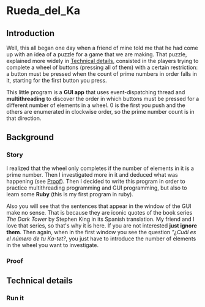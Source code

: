 # Rueda_del_Ka
## Introduction
Well, this all began one day when a friend of mine told me that he had come up with an idea of a puzzle for a game that we are making. That puzzle, explained more widely in [Technical details](#Technical-details), consisted in the players trying to complete a wheel of buttons (pressing all of them) with a certain restriction: a button must be pressed when the count of prime numbers in order falls in it, starting for the first button you press.

This little program is a **GUI app** that uses event-dispatching thread and **multithreading** to discover the order in which buttons must be pressed for a different number of elements in a wheel. 0 is the first you push and the others are enumerated in clockwise order, so the prime number count is in that direction.

## Background
### Story
I realized that the wheel only completes if the number of elements in it is a prime number. Then I investigated more in it and deduced what was happening (see [Proof](#Proof)). Then I decided to write this program in order to practice multithreading programming and GUI programming, but also to learn some **Ruby** (this is my first program in ruby).

Also you will see that the sentences that appear in the window of the GUI make no sense. That is because they are iconic quotes of the book series *The Dark Tower* by Stephen King in its Spanish translation. My friend and I love that series, so that's why it is here. If you are not interested **just ignore them**. Then again, when in the first window you see the question *"¿Cuál es el número de tu Ka-tet?*, you just have to introduce the number of elements in the wheel you want to investigate.

### Proof

## Technical details
### Run it
